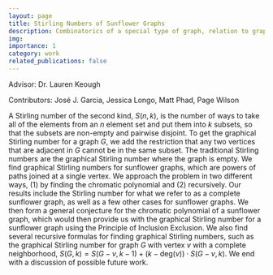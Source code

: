 ```yaml
---
layout: page
title: Stirling Numbers of Sunflower Graphs
description: Combinatorics of a special type of graph, relation to graph colorings, and recursion.
img:
importance: 1
category: work
related_publications: false
---
```


Advisor: Dr. Lauren Keough

Contributors: José J. Garcia, Jessica Longo, Matt Phad, Page Wilson

A Stirling number of the second kind, $S(n,k)$, is the number of ways to take all of the elements from an $n$ element set and put them into $k$ subsets, so that the subsets are non-empty and pairwise disjoint. To get the graphical Stirling number for a graph $G$, we add the restriction that any two vertices that are adjacent in $G$ cannot be in the same subset. The traditional Stirling numbers are the graphical Stirling number where the graph is empty. We find graphical Stirling numbers for sunflower graphs, which are powers of paths joined at a single vertex. We approach the problem in two different ways, (1) by finding the chromatic polynomial and (2) recursively. Our results include the Stirling number for what we refer to as a complete sunflower graph, as well as a few other cases for sunflower graphs. We then form a general conjecture for the chromatic polynomial of a sunflower graph, which would then provide us with the graphical Stirling number for a sunflower graph using the Principle of Inclusion Exclusion.
We also find several recursive formulas for finding graphical Stirling numbers, such as the graphical Stirling number for graph $G$ with vertex $v$ with a complete neighborhood, $S(G,k)=S(G-v,k-1)+(k-\text{deg}(v))\cdot S(G-v,k).$ We end with a discussion of possible future work.
